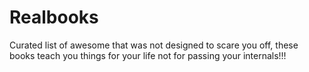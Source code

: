 # Realbooks
Curated list of awesome that was not designed to scare you off, these books teach you things for your life not for passing your internals!!!

